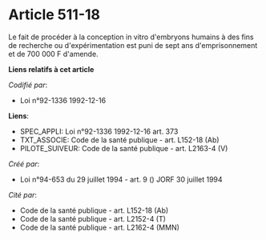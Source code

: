 # Article 511-18

Le fait de procéder à la conception in vitro d'embryons humains à des fins de recherche ou d'expérimentation est puni de sept
ans d'emprisonnement et de 700 000 F d'amende.

**Liens relatifs à cet article**

_Codifié par_:

  - Loi n°92-1336 1992-12-16

**Liens**:

  - SPEC_APPLI: Loi n°92-1336 1992-12-16 art. 373
  - TXT_ASSOCIE: Code de la santé publique - art. L152-18 (Ab)
  - PILOTE_SUIVEUR: Code de la santé publique - art. L2163-4 (V)

_Créé par_:

  - Loi n°94-653 du 29 juillet 1994 - art. 9 () JORF 30 juillet 1994

_Cité par_:

  - Code de la santé publique - art. L152-18 (Ab)
  - Code de la santé publique - art. L2152-4 (T)
  - Code de la santé publique - art. L2162-4 (MMN)
